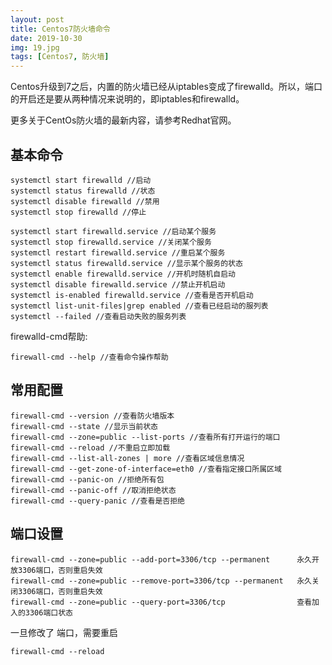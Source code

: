 ```yaml
---
layout: post
title: Centos7防火墙命令
date: 2019-10-30
img: 19.jpg
tags: [Centos7, 防火墙]
---
```


Centos升级到7之后，内置的防火墙已经从iptables变成了firewalld。所以，端口的开启还是要从两种情况来说明的，即iptables和firewalld。

更多关于CentOs防火墙的最新内容，请参考Redhat官网。



## 基本命令

```
systemctl start firewalld //启动
systemctl status firewalld //状态
systemctl disable firewalld //禁用
systemctl stop firewalld //停止
```

```
systemctl start firewalld.service //启动某个服务
systemctl stop firewalld.service //关闭某个服务
systemctl restart firewalld.service //重启某个服务
systemctl status firewalld.service //显示某个服务的状态
systemctl enable firewalld.service //开机时随机自启动
systemctl disable firewalld.service //禁止开机启动
systemctl is-enabled firewalld.service //查看是否开机启动
systemctl list-unit-files|grep enabled //查看已经启动的服列表
systemctl --failed //查看启动失败的服务列表
```

firewalld-cmd帮助:

```
firewall-cmd --help //查看命令操作帮助
```

## 常用配置

```
firewall-cmd --version //查看防火墙版本
firewall-cmd --state //显示当前状态
firewall-cmd --zone=public --list-ports //查看所有打开运行的端口
firewall-cmd --reload //不重启立即加载
firewall-cmd --list-all-zones | more //查看区域信息情况
firewall-cmd --get-zone-of-interface=eth0 //查看指定接口所属区域
firewall-cmd --panic-on //拒绝所有包
firewall-cmd --panic-off //取消拒绝状态
firewall-cmd --query-panic //查看是否拒绝
```

## 端口设置

```
firewall-cmd --zone=public --add-port=3306/tcp --permanent		永久开放3306端口，否则重启失效
firewall-cmd --zone=public --remove-port=3306/tcp --permanent	永久关闭3306端口，否则重启失效
firewall-cmd --zone=public --query-port=3306/tcp				查看加入的3306端口状态
```

一旦修改了 端口，需要重启

```
firewall-cmd --reload
```